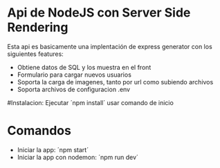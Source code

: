 # Api de NodeJS con Server Side Rendering

Esta api es basicamente una implentación de express generator con los siguientes features: 
- Obtiene datos de SQL y los muestra en el front
- Formulario para cargar nuevos usuarios
- Soporta la carga de imagenes, tanto por url como subiendo archivos
- Soporta archivos de configuracion .env

#Instalacion:
Ejecutar ´npm install´
usar comando de inicio

# Comandos
- Iniciar la app: ´npm start´
- Iniciar la app con nodemon: ´npm run dev´
